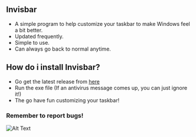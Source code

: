 ## Invisbar
* A simple program to help customize your taskbar to make Windows feel a bit better.
 * Updated frequently.
 * Simple to use.
 * Can always go back to normal anytime.
 
## How do i install Invisbar?
* Go get the latest release from [here](https://github.com/GangMemberOreo/Invisbar/releases)
* Run the exe file (If an antivirus message comes up, you can just ignore it!)
* The go have fun customizing your taskbar!
### Remember to report bugs!
![Alt Text](https://media1.tenor.com/images/5ba077c1a87e60481f417653d29a3431/tenor.gif?itemid=12347604)


